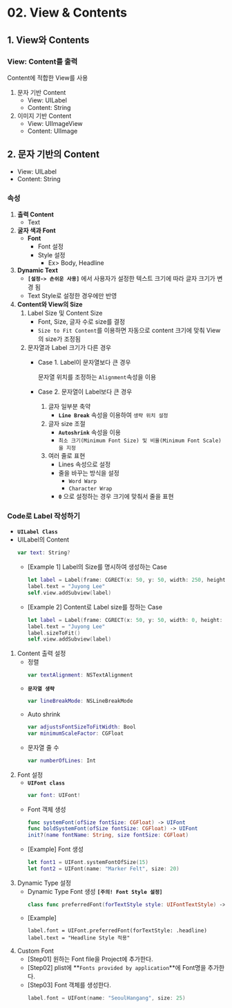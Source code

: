 # 02. View & Contents

## 1. View와 Contents
### View: Content를 출력
Content에 적합한 View를 사용

1. 문자 기반 Content
    - View: UILabel
    - Content: String
2. 이미지 기반 Content
    - View: UIImageView
    - Content: UIImage

## 2. 문자 기반의 Content
- View: UILabel
- Content: String
### 속성
1. **출력 Content**
    - Text
2. **굴자 색과 Font**
    - **Font**
        - Font 설정
        - Style 설정
            - Ex> Body, Headline
3. **Dynamic Text**
    - **`[설정-> 손쉬운 사용]`** 에서 사용자가 설정한 텍스트 크기에 따라 글자 크기가 변경 됨
    - Text Style로 설정한 경우에만 반영
4. **Content와 View의 Size**
    1. Label Size 및 Content Size
        - Font, Size, 글자 수로 size를 결정
        - `Size to Fit Content`를 이용하면 자동으로 content 크기에 맞춰 View의 size가 조정됨
    2. 문자열과 Label 크기가 다른 경우
        - Case 1. Label이 문자열보다 큰 경우
        
            문자열 위치를 조정하는 `Alignment`속성을 이용
    
        - Case 2. 문자열이 Label보다 큰 경우
            1. 글자 일부분 축약
                - **`Line Break`** 속성을 이용하여 `생략 위치 설정`
            2. 글자 size 조절
                - **`Autoshrink`** 속성을 이용
                - `최소 크기(Minimum Font Size) 및 비율(Minimum Font Scale)을 지정`
            3. 여러 줄로 표현
                - Lines 속성으로 설정
                - 줄을 바꾸는 방식을 설정 
                    - `Word Warp`
                    - `Character Wrap`
                - **`0`** 으로 설정하는 경우 크기에 맞춰서 줄을 표현

### Code로 Label 작성하기
- **`UILabel Class`**
- UILabel의 Content
    ```swift
    var text: String?
    ```
    - [Example 1] Label의 Size를 명시하여 생성하는 Case
        ```swift
        let label = Label(frame: CGRECT(x: 50, y: 50, width: 250, height: 100))
        label.text = "Juyong Lee"
        self.view.addSubview(label)
        ```
    - [Example 2] Content로 Label size를 정하는 Case
        ```swift
        let label = Label(frame: CGRECT(x: 50, y: 50, width: 0, height: 0))
        label.text = "Juyong Lee"
        label.sizeToFit()
        self.view.addSubview(label)
        ```
1. Content 출력 설정
    - 정렬
        ```swift
        var textAlignment: NSTextAlignment 
        ```
    - **`문자열 생략`**
        ```swift
        var lineBreakMode: NSLineBreakMode
        ```
    - Auto shrink
        ```swift
        var adjustsFontSizeToFitWidth: Bool 
        var minimumScaleFactor: CGFloat
        ```
    - 문자열 줄 수
        ```swift
        var numberOfLines: Int
        ```
2. Font 설정
    - **`UIFont class`**
        ```swift
        var font: UIFont!
        ```
    - Font 객체 생성
        ```swift
        func systemFont(ofSize fontSize: CGFloat) -> UIFont 
        func boldSystemFont(ofSize fontSize: CGFloat) -> UIFont 
        init?(name fontName: String, size fontSize: CGFloat)
        ```
    - [Example] Font 생성
        ```swift
        let font1 = UIFont.systemFontOfSize(15)
        let font2 = UIFont(name: "Marker Felt", size: 20)
        ```
3. Dynamic Type 설정
    - Dynamic Type Font 생성 **`[주의! Font Style 설정]`**
        ```swift
        class func preferredFont(forTextStyle style: UIFontTextStyle) -> UIFont
        ``` 
    - [Example]
        ```
        label.font = UIFont.preferredFont(forTextStyle: .headline) 
        label.text = "Headline Style 적용"
        ```
4. Custom Font 
    - [Step01] 원하는 Font file을 Project에 추가한다.
    - [Step02] plist에 **`Fonts provided by application`**에 Font명을 추가한다.
    - [Step03] Font 객체를 생성한다.
        ```swift
        label.font = UIFont(name: "SeoulHangang", size: 25)
        ```
